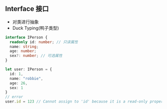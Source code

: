 ## Interface 接口

- 对类进行抽象
- Duck Typing(鸭子类型)


```ts
interface IPerson {
  readonly id: number; // 只读属性
  name: string;
  age: number;
  sex?: number; // 可选属性
}

let user: IPerson = {
  id: 1,
  name: "robbie",
  age: 26,
  sex: 1
}
// error
user.id = 123 // Cannot assign to 'id' because it is a read-only property.ts(2540)
```